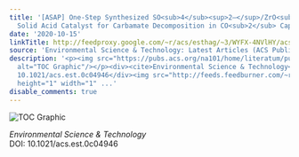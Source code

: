 ```yaml
---
title: '[ASAP] One-Step Synthesized SO<sub>4</sub><sup>2–</sup>/ZrO<sub>2</sub>-HZSM-5
  Solid Acid Catalyst for Carbamate Decomposition in CO<sub>2</sub> Capture'
date: '2020-10-15'
linkTitle: http://feedproxy.google.com/~r/acs/esthag/~3/WYFX-4NVlHY/acs.est.0c04946
source: 'Environmental Science & Technology: Latest Articles (ACS Publications)'
description: '<p><img src="https://pubs.acs.org/na101/home/literatum/publisher/achs/journals/content/esthag/0/esthag.ahead-of-print/acs.est.0c04946/20201015/images/medium/es0c04946_0007.gif"
  alt="TOC Graphic"/></p><div><cite>Environmental Science & Technology</cite></div><div>DOI:
  10.1021/acs.est.0c04946</div><img src="http://feeds.feedburner.com/~r/acs/esthag/~4/WYFX-4NVlHY"
  height="1" width="1" ...'
disable_comments: true
---
```

<p><img src="https://pubs.acs.org/na101/home/literatum/publisher/achs/journals/content/esthag/0/esthag.ahead-of-print/acs.est.0c04946/20201015/images/medium/es0c04946_0007.gif" alt="TOC Graphic"/></p><div><cite>Environmental Science & Technology</cite></div><div>DOI: 10.1021/acs.est.0c04946</div><img src="http://feeds.feedburner.com/~r/acs/esthag/~4/WYFX-4NVlHY" height="1" width="1" ...